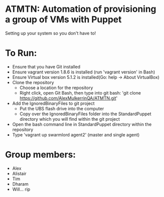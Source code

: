 # ATMTN: Automation of provisioning a group of VMs with Puppet

Setting up your system so you don't have to!

# To Run:

* Ensure that you have Git installed
* Ensure vagrant version 1.8.6 is installed (run 'vagrant version' in Bash)
* Ensure Virtual box version 5.1.2 is installed(Go: help -> About VirtualBox)
* Clone the repository
	* Choose a location for the repository
	* Right click, open Git Bash, then type into git bash: 'git clone https://github.com/AlexMulkerrinQA/ATMTN.git'
* Add the IgnoredBinaryFiles to git project 
	* Put the UBS flash drive into the computer
	* Copy over the IgnoredBinaryFiles folder into the StandardPuppet directory which you will find within the git project
* Open the bash command line in StandardPuppet directory within the repository
* Type 'vagrant up swarmlord agent2' (master and single agent)

# Group members:

* Alex
* Alistair
* Tim
* Dharam
* Will... rip
